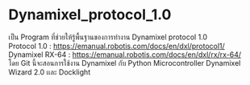 # Dynamixel_protocol_1.0
เป็น Program ที่ช่วยให้รู้พื้นฐานของการทำงาน Dynamixel protocol 1.0 <br>
Protocol 1.0 : https://emanual.robotis.com/docs/en/dxl/protocol1/<br>
Dynamixel RX-64 : https://emanual.robotis.com/docs/en/dxl/rx/rx-64/<br>
โดย Git นี้จะสอนการใช้งาน Dynamixel กับ Python Microcontroller Dynamixel Wizard 2.0 เเละ Docklight<br>

